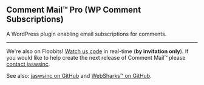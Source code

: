 ## Comment Mail™ Pro (WP Comment Subscriptions)

A WordPress plugin enabling email subscriptions for comments.

---

We're also on Floobits! [Watch us code](https://floobits.com/jaswsinc/comment-mail/redirect) in real-time (**by invitation only**). If you would like to help create the next release of Comment Mail™ please [contact jaswsinc](http://www.websharks-inc.com/bizdev/).

See also: [jaswsinc on GitHub](https://github.com/jaswsinc) and [WebSharks™ on GitHub](https://github.com/websharks).

